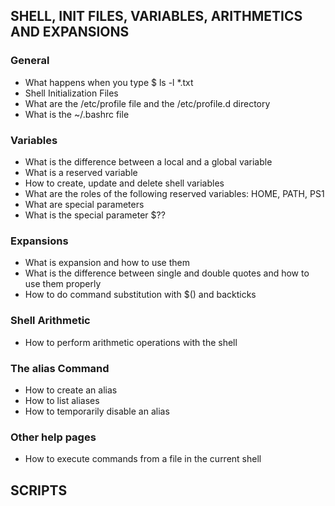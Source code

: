 ## SHELL, INIT FILES, VARIABLES, ARITHMETICS AND EXPANSIONS ##
### General ###
* What happens when you type $ ls -l *.txt
* Shell Initialization Files
* What are the /etc/profile file and the /etc/profile.d directory
* What is the ~/.bashrc file
### Variables ###
* What is the difference between a local and a global variable
* What is a reserved variable
* How to create, update and delete shell variables
* What are the roles of the following reserved variables: HOME, PATH, PS1
* What are special parameters
* What is the special parameter $??
### Expansions ###
* What is expansion and how to use them
* What is the difference between single and double quotes and how to use them properly
* How to do command substitution with $() and backticks
### Shell Arithmetic ###
* How to perform arithmetic operations with the shell
### The alias Command ###
* How to create an alias
* How to list aliases
* How to temporarily disable an alias
### Other help pages ###
* How to execute commands from a file in the current shell
## SCRIPTS ##
